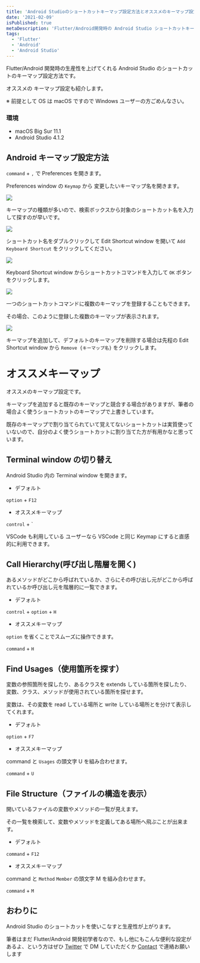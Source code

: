 ```yaml
---
title: 'Android Studioのショートカットキーマップ設定方法とオススメのキーマップ設定'
date: '2021-02-09'
isPublished: true
metaDescription: 'Flutter/Android開発時の Android Studio ショートカットキーマップ設定方法とオススメのキーマップ設定です'
tags:
  - 'Flutter'
  - 'Android'
  - 'Android Studio'
---
```


Flutter/Android 開発時の生産性を上げてくれる Android Studio のショートカットのキーマップ設定方法です。

オススメの キーマップ設定も紹介します。

※ 前提として OS は macOS ですので Windows ユーザーの方ごめんなさい。

### 環境

- macOS Big Sur 11.1
- Android Studio 4.1.2

## Android キーマップ設定方法

`command` + `,` で Preferences を開きます。

Preferences window の `Keymap` から 変更したいキーマップ名を開きます。

<img src='/images/posts/2021-02-09-1.png' class='img' />

キーマップの種類が多いので、検索ボックスから対象のショートカット名を入力して探すのが早いです。

<img src='/images/posts/2021-02-09-2.png' class='img' />

ショートカット名をダブルクリックして Edit Shortcut window を開いて `Add Keyboard Shortcut` をクリックしてください。

<img src='/images/posts/2021-02-09-4.png' class='img' />

Keyboard Shortcut window からショートカットコマンドを入力して `OK` ボタンをクリックします。

<img src='/images/posts/2021-02-09-3.png' class='img' />

一つのショートカットコマンドに複数のキーマップを登録することもできます。

その場合、このように登録した複数のキーマップが表示されます。

<img src='/images/posts/2021-02-09-5.png' class='img' />

キーマップを追加して、デフォルトのキーマップを削除する場合は先程の Edit Shortcut window から `Remove {キーマップ名}` をクリックします。

# オススメキーマップ

オススメのキーマップ設定です。

キーマップを追加すると既存のキーマップと競合する場合がありますが、筆者の場合よく使うショートカットのキーマップで上書きしています。

既存のキーマップで割り当てられていて覚えてないショートカットは実質使っていないので、自分のよく使うショートカットに割り当てた方が有用かなと思っています。

## Terminal window の切り替え

Android Studio 内の Terminal window を開きます。

- デフォルト

`option` + `F12`

- オススメキーマップ

`control` + `

VSCode も利用している ユーザーなら VSCode と同じ Keymap にすると直感的に利用できます。

## Call Hierarchy(呼び出し階層を開く)

あるメソッドがどこから呼ばれているか、さらにその呼び出し元がどこから呼ばれているか呼び出し元を階層的に一覧できます。

- デフォルト

`control` + `option` + `H`

- オススメキーマップ

`option` を省くことでスムーズに操作できます。

`command` + `H`

## Find Usages（使用箇所を探す）

変数の参照箇所を探したり、あるクラスを extends している箇所を探したり、変数、クラス、メソッドが使用されている箇所を探せます。

変数は、その変数を read している場所と write している場所とを分けて表示してくれます。

- デフォルト

`option` + `F7`

- オススメキーマップ

command と `Usages` の頭文字 U を組み合わせます。

`command` + `U`

## File Structure（ファイルの構造を表示）

開いているファイルの変数やメソッドの一覧が見えます。

その一覧を検索して、変数やメソッドを定義してある場所へ飛ぶことが出来ます。

- デフォルト

`command` + `F12`

- オススメキーマップ

command と `Method` `Member` の頭文字 M を組み合わせます。

`command` + `M`

## おわりに

Android Studio のショートカットを使いこなすと生産性が上がります。

筆者はまだ Flutter/Android 開発初学者なので、もし他にもこんな便利な設定があるよ、という方はぜひ [Twitter](https://twitter.com/____ZUMA____) で DM していただくか [Contact](/contact) で連絡お願いします
